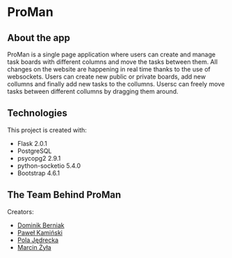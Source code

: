# ProMan

## About the app
ProMan is a single page application where users can create and manage task boards with different columns and move the tasks between them. All changes on the website are happening in real time thanks to the use of websockets. Users can create new public or private boards, add new collumns and finally add new tasks to the collumns. Usersc can freely move tasks between different collumns by dragging them around.


## Technologies
This project is created with:
* Flask 2.0.1
* PostgreSQL
* psycopg2 2.9.1
* python-socketio 5.4.0
* Bootstrap 4.6.1

## The Team Behind ProMan
Creators:
* [Dominik Berniak](https://github.com/DominikBerniak)
* [Paweł Kamiński](https://github.com/Pawel-Kaminski404)
* [Pola Jędrecka](https://github.com/PolaJedrecka)
* [Marcin Żyła](https://github.com/marcinZyla13)
